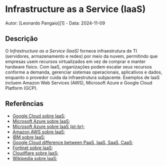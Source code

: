 # Infrastructure as a Service (IaaS)

Autor: [Leonardo Pangaio][1] - Data: 2024-11-09

## Descrição

O *Infrastructure as a Service (IaaS)* fornece infraestrutura de TI (servidores, armazenamento e redes) por meio da nuvem, permitindo que empresas usem recursos virtualizados em vez de comprar e manter hardware físico. Com IaaS, organizações podem escalar seus recursos conforme a demanda, gerenciar sistemas operacionais, aplicativos e dados, enquanto o provedor cuida da infraestrutura subjacente. Exemplos de IaaS incluem Amazon Web Services (AWS), Microsoft Azure e Google Cloud Platform (GCP).

## Referências

- [Google Cloud sobre IaaS](https://cloud.google.com/learn/what-is-iaas?hl=pt_br);
- [Microsoft Azure sobre IaaS](https://azure.microsoft.com/en-us/resources/cloud-computing-dictionary/what-is-iaas);
- [Microsoft Azure sobre IaaS (pt-br)](https://azure.microsoft.com/pt-br/resources/cloud-computing-dictionary/what-is-iaas);
- [Amazon AWS sobre IaaS](https://aws.amazon.com/what-is/iaas/);
- [IBM sobre IaaS](https://www.ibm.com/topics/iaas);
- [Google Cloud difference between PaaS, IaaS, SaaS, CaaS](https://cloud.google.com/learn/paas-vs-iaas-vs-saas?hl=pt_br);
- [Fortinet sobre IaaS](https://www.fortinet.com/br/resources/cyberglossary/infrastructure-as-a-service);
- [Cloudflare sobre IaaS](https://www.cloudflare.com/pt-br/learning/cloud/what-is-iaas/);
- [Wikipedia sobre IaaS](https://pt.wikipedia.org/wiki/Infraestrutura_como_servi%C3%A7o);